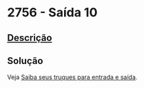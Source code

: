# 2756 - Saída 10

## [Descrição](https://www.beecrowd.com.br/judge/pt/problems/view/2756)

## Solução

Veja [Saiba seus truques para entrada e saída](../../../introducao/resolvendo-problemas/README.md#saiba-seus-truques-para-entrada-e-saída).